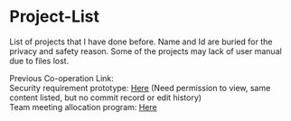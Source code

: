 # Project-List
List of projects that I have done before.
Name and Id are buried for the privacy and safety reason.
Some of the projects may lack of user manual due to files lost.<br>

Previous Co-operation Link:<br>
Security requirement prototype: [Here][Link2] (Need permission to view, same content listed, but no commit record or edit history)<br>
Team meeting allocation program: [Here][Link1] <br>

[Link1]: https://github.com/mkcheung568/Operating_Systems_Project
[Link2]: https://github.com/FelipeWong/COMP3334_Project
